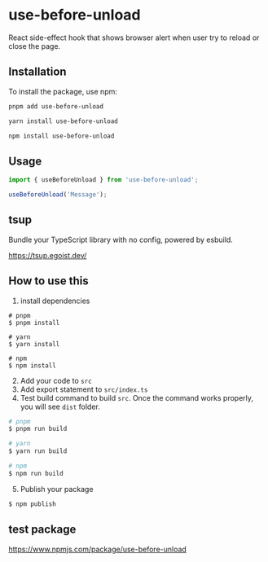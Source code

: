 # use-before-unload
React side-effect hook that shows browser alert when user try to reload or close the page.

## Installation

To install the package, use npm:

```bash
pnpm add use-before-unload

yarn install use-before-unload

npm install use-before-unload
```

## Usage

```typescript
import { useBeforeUnload } from 'use-before-unload';

useBeforeUnload('Message');
```

## tsup
Bundle your TypeScript library with no config, powered by esbuild.

https://tsup.egoist.dev/

## How to use this
1. install dependencies
```
# pnpm
$ pnpm install

# yarn
$ yarn install

# npm
$ npm install
```
2. Add your code to `src`
3. Add export statement to `src/index.ts`
4. Test build command to build `src`.
Once the command works properly, you will see `dist` folder.

```zsh
# pnpm
$ pnpm run build

# yarn
$ yarn run build

# npm
$ npm run build
```
5. Publish your package

```zsh
$ npm publish
```


## test package
https://www.npmjs.com/package/use-before-unload
